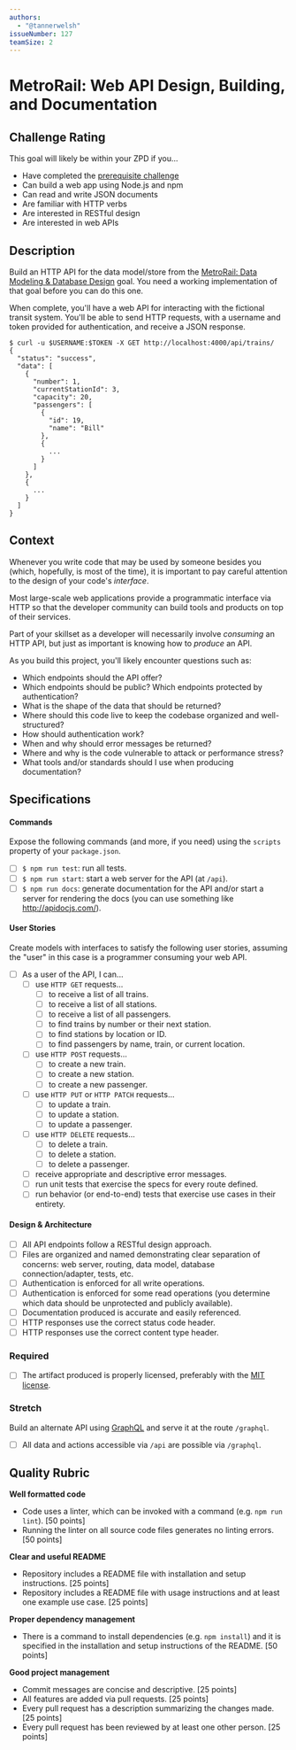 ```yaml
---
authors:
  - "@tannerwelsh"
issueNumber: 127
teamSize: 2
---
```


# MetroRail: Web API Design, Building, and Documentation

## Challenge Rating

This goal will likely be within your ZPD if you...

- Have completed the [prerequisite challenge][metrorail-data-model]
- Can build a web app using Node.js and npm
- Can read and write JSON documents
- Are familiar with HTTP verbs
- Are interested in RESTful design
- Are interested in web APIs

## Description

Build an HTTP API for the data model/store from the [MetroRail: Data Modeling & Database Design][metrorail-data-model] goal. You need a working implementation of that goal before you can do this one.

When complete, you'll have a web API for interacting with the fictional transit system. You'll be able to send HTTP requests, with a username and token provided for authentication, and receive a JSON response.

```shell-session
$ curl -u $USERNAME:$TOKEN -X GET http://localhost:4000/api/trains/
{
  "status": "success",
  "data": [
    {
      "number": 1,
      "currentStationId": 3,
      "capacity": 20,
      "passengers": [
        {
          "id": 19,
          "name": "Bill"
        },
        {
          ...
        }
      ]
    },
    {
      ...
    }
  ]
}
```

## Context

Whenever you write code that may be used by someone besides you (which, hopefully, is most of the time), it is important to pay careful attention to the design of your code's _interface_.

Most large-scale web applications provide a programmatic interface via HTTP so that the developer community can build tools and products on top of their services.

Part of your skillset as a developer will necessarily involve _consuming_ an HTTP API, but just as important is knowing how to _produce_ an API.

As you build this project, you'll likely encounter questions such as:

- Which endpoints should the API offer?
- Which endpoints should be public? Which endpoints protected by authentication?
- What is the shape of the data that should be returned?
- Where should this code live to keep the codebase organized and well-structured?
- How should authentication work?
- When and why should error messages be returned?
- Where and why is the code vulnerable to attack or performance stress?
- What tools and/or standards should I use when producing documentation?

## Specifications

#### Commands

Expose the following commands (and more, if you need) using the `scripts` property of your `package.json`.

- [ ] `$ npm run test`: run all tests.
- [ ] `$ npm run start`: start a web server for the API (at `/api`).
- [ ] `$ npm run docs`: generate documentation for the API and/or start a server for rendering the docs (you can use something like http://apidocjs.com/).

#### User Stories

Create models with interfaces to satisfy the following user stories, assuming the "user" in this case is a programmer consuming your web API.

- [ ] As a user of the API, I can...
  - [ ] use `HTTP GET` requests...
    - [ ] to receive a list of all trains.
    - [ ] to receive a list of all stations.
    - [ ] to receive a list of all passengers.
    - [ ] to find trains by number or their next station.
    - [ ] to find stations by location or ID.
    - [ ] to find passengers by name, train, or current location.
  - [ ] use `HTTP POST` requests...
    - [ ] to create a new train.
    - [ ] to create a new station.
    - [ ] to create a new passenger.
  - [ ] use `HTTP PUT` or `HTTP PATCH` requests...
    - [ ] to update a train.
    - [ ] to update a station.
    - [ ] to update a passenger.
  - [ ] use `HTTP DELETE` requests...
    - [ ] to delete a train.
    - [ ] to delete a station.
    - [ ] to delete a passenger.
  - [ ] receive appropriate and descriptive error messages.
  - [ ] run unit tests that exercise the specs for every route defined.
  - [ ] run behavior (or end-to-end) tests that exercise use cases in their entirety.

#### Design & Architecture

- [ ] All API endpoints follow a RESTful design approach.
- [ ] Files are organized and named demonstrating clear separation of concerns: web server, routing, data model, database connection/adapter, tests, etc.
- [ ] Authentication is enforced for all write operations.
- [ ] Authentication is enforced for some read operations (you determine which data should be unprotected and publicly available).
- [ ] Documentation produced is accurate and easily referenced.
- [ ] HTTP responses use the correct status code header.
- [ ] HTTP responses use the correct content type header.

### Required

- [ ] The artifact produced is properly licensed, preferably with the [MIT license][mit-license].

### Stretch

Build an alternate API using [GraphQL](http://graphql.org/) and serve it at the route `/graphql`.

- [ ] All data and actions accessible via `/api` are possible via `/graphql`.

## Quality Rubric

**Well formatted code**
- Code uses a linter, which can be invoked with a command (e.g. `npm run lint`). [50 points]
- Running the linter on all source code files generates no linting errors. [50 points]

**Clear and useful README**
- Repository includes a README file with installation and setup instructions. [25 points]
- Repository includes a README file with usage instructions and at least one example use case. [25 points]

**Proper dependency management**
- There is a command to install dependencies (e.g. `npm install`) and it is specified in the installation and setup instructions of the README. [50 points]

**Good project management**
- Commit messages are concise and descriptive. [25 points]
- All features are added via pull requests. [25 points]
- Every pull request has a description summarizing the changes made. [25 points]
- Every pull request has been reviewed by at least one other person. [25 points]


[mit-license]: https://opensource.org/licenses/MIT
[metrorail-data-model]: ./126-MetroRail-Data_Modeling.md
